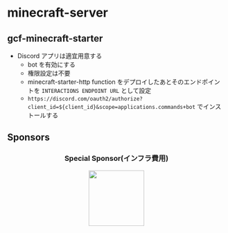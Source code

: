 # minecraft-server

## gcf-minecraft-starter
- Discord アプリは適宜用意する
    * bot を有効にする
    * 権限設定は不要
    * minecraft-starter-http function をデプロイしたあとそのエンドポイントを `INTERACTIONS ENDPOINT URL` として設定
    * `https://discord.com/oauth2/authorize?client_id=${client_id}&scope=applications.commands+bot` でインストールする

## Sponsors

<h3 align="center">Special Sponsor(インフラ費用)</h3>
<p align="center">
  <a href="https://github.com/uneco" target="_blank">
    <img width="128px"  src="https://github.com/uneco.png">
  </a>
</p>


